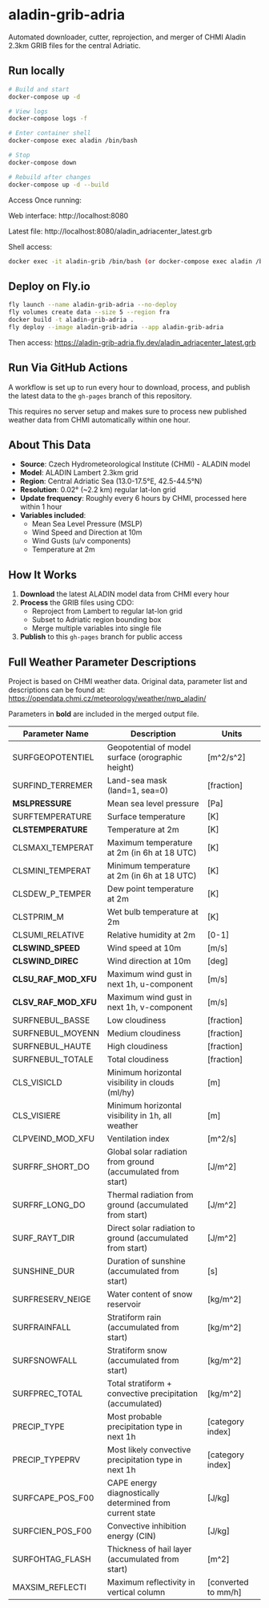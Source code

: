# aladin-grib-adria

Automated downloader, cutter, reprojection, and merger of CHMI Aladin 2.3km GRIB files for the central Adriatic.


## Run locally

```bash
# Build and start
docker-compose up -d

# View logs
docker-compose logs -f

# Enter container shell
docker-compose exec aladin /bin/bash

# Stop
docker-compose down

# Rebuild after changes
docker-compose up -d --build
```

Access Once running:

Web interface: http://localhost:8080

Latest file: http://localhost:8080/aladin_adriacenter_latest.grb

Shell access:
```bash
docker exec -it aladin-grib /bin/bash (or docker-compose exec aladin /bin/bash)
```

## Deploy on Fly.io

```bash
fly launch --name aladin-grib-adria --no-deploy
fly volumes create data --size 5 --region fra
docker build -t aladin-grib-adria .
fly deploy --image aladin-grib-adria --app aladin-grib-adria
```
Then access:
https://aladin-grib-adria.fly.dev/aladin_adriacenter_latest.grb

## Run Via GitHub Actions

A workflow is set up to run every hour to download, process, and publish the latest data
to the `gh-pages` branch of this repository.

This requires no server setup and makes sure to process new published weather data
from CHMI automatically within one hour.

## About This Data
          
- **Source**: Czech Hydrometeorological Institute (CHMI) - ALADIN model
- **Model**: ALADIN Lambert 2.3km grid
- **Region**: Central Adriatic Sea (13.0-17.5°E, 42.5-44.5°N)
- **Resolution**: 0.02° (~2.2 km) regular lat-lon grid
- **Update frequency**: Roughly every 6 hours by CHMI, processed here within 1 hour
- **Variables included**:
  - Mean Sea Level Pressure (MSLP)
  - Wind Speed and Direction at 10m
  - Wind Gusts (u/v components)
  - Temperature at 2m

## How It Works

1. **Download** the latest ALADIN model data from CHMI every hour
2. **Process** the GRIB files using CDO:
   - Reproject from Lambert to regular lat-lon grid
   - Subset to Adriatic region bounding box
   - Merge multiple variables into single file
3. **Publish** to this `gh-pages` branch for public access
          

## Full Weather Parameter Descriptions
Project is based on CHMI weather data. Original data, parameter list and descriptions can be found at:
https://opendata.chmi.cz/meteorology/weather/nwp_aladin/

Parameters in **bold** are included in the merged output file.

| Parameter Name | Description | Units |
|----------------|-------------|-------|
| SURFGEOPOTENTIEL | Geopotential of model surface (orographic height) | [m^2/s^2] |
| SURFIND_TERREMER | Land-sea mask (land=1, sea=0) | [fraction] |
| **MSLPRESSURE** | Mean sea level pressure | [Pa] |
| SURFTEMPERATURE | Surface temperature | [K] |
| **CLSTEMPERATURE** | Temperature at 2m | [K] |
| CLSMAXI_TEMPERAT | Maximum temperature at 2m (in 6h at 18 UTC) | [K] |
| CLSMINI_TEMPERAT | Minimum temperature at 2m (in 6h at 18 UTC) | [K] |
| CLSDEW_P_TEMPER | Dew point temperature at 2m | [K] |
| CLSTPRIM_M | Wet bulb temperature at 2m | [K] |
| CLSUMI_RELATIVE | Relative humidity at 2m | [0-1] |
| **CLSWIND_SPEED** | Wind speed at 10m | [m/s] |
| **CLSWIND_DIREC** | Wind direction at 10m | [deg] |
| **CLSU_RAF_MOD_XFU** | Maximum wind gust in next 1h, u-component | [m/s] |
| **CLSV_RAF_MOD_XFU** | Maximum wind gust in next 1h, v-component | [m/s] |
| SURFNEBUL_BASSE | Low cloudiness | [fraction] |
| SURFNEBUL_MOYENN | Medium cloudiness | [fraction] |
| SURFNEBUL_HAUTE | High cloudiness | [fraction] |
| SURFNEBUL_TOTALE | Total cloudiness | [fraction] |
| CLS_VISICLD | Minimum horizontal visibility in clouds (ml/hy) | [m] |
| CLS_VISIERE | Minimum horizontal visibility in 1h, all weather | [m] |
| CLPVEIND_MOD_XFU | Ventilation index | [m^2/s] |
| SURFRF_SHORT_DO | Global solar radiation from ground (accumulated from start) | [J/m^2] |
| SURFRF_LONG_DO | Thermal radiation from ground (accumulated from start) | [J/m^2] |
| SURF_RAYT_DIR | Direct solar radiation to ground (accumulated from start) | [J/m^2] |
| SUNSHINE_DUR | Duration of sunshine (accumulated from start) | [s] |
| SURFRESERV_NEIGE | Water content of snow reservoir | [kg/m^2] |
| SURFRAINFALL | Stratiform rain (accumulated from start) | [kg/m^2] |
| SURFSNOWFALL | Stratiform snow (accumulated from start) | [kg/m^2] |
| SURFPREC_TOTAL | Total stratiform + convective precipitation (accumulated) | [kg/m^2] |
| PRECIP_TYPE | Most probable precipitation type in next 1h | [category index] |
| PRECIP_TYPEPRV | Most likely convective precipitation type in next 1h | [category index] |
| SURFCAPE_POS_F00 | CAPE energy diagnostically determined from current state | [J/kg] |
| SURFCIEN_POS_F00 | Convective inhibition energy (CIN) | [J/kg] |
| SURFOHTAG_FLASH | Thickness of hail layer (accumulated from start) | [m^2] |
| MAXSIM_REFLECTI | Maximum reflectivity in vertical column | [converted to mm/h] |